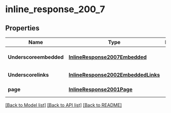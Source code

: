 # inline_response_200_7

## Properties
Name | Type | Description | Notes
------------ | ------------- | ------------- | -------------
**Underscoreembedded** | [**InlineResponse2007Embedded**](InlineResponse2007Embedded.md) |  | [optional] [default to null]
**Underscorelinks** | [**InlineResponse2002EmbeddedLinks**](InlineResponse2002EmbeddedLinks.md) |  | [default to null]
**page** | [**InlineResponse2001Page**](InlineResponse2001Page.md) |  | [default to null]

[[Back to Model list]](../README.md#documentation-for-models) [[Back to API list]](../README.md#documentation-for-api-endpoints) [[Back to README]](../README.md)


